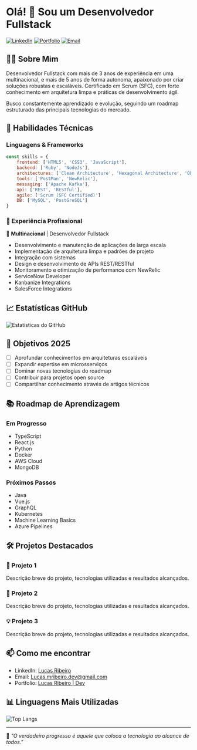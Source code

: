 # Olá! 👋 Sou um Desenvolvedor Fullstack

[![LinkedIn](https://img.shields.io/badge/LinkedIn-0077B5?style=for-the-badge&logo=linkedin&logoColor=white)](https://www.linkedin.com/in/lucas-ribeiro-7218a0153/)
[![Portfolio](https://img.shields.io/badge/Portfolio-FF5722?style=for-the-badge&logo=google-chrome&logoColor=white)](https://lucasribeirodev.netlify.app/)
[![Email](https://img.shields.io/badge/Email-D14836?style=for-the-badge&logo=gmail&logoColor=white)](mailto:lucas.mribeiro.dev@gmail.com)

## 👨‍💻 Sobre Mim

Desenvolvedor Fullstack com mais de 3 anos de experiência em uma multinacional, e mais de 5 anos de forma autonoma, apaixonado por criar soluções robustas e escaláveis. Certificado em Scrum (SFC), com forte conhecimento em arquitetura limpa e práticas de desenvolvimento ágil.

Busco constantemente aprendizado e evolução, seguindo um roadmap estruturado das principais tecnologias do mercado.

## 🚀 Habilidades Técnicas

### Linguagens & Frameworks
```javascript
const skills = {
    frontend: ['HTML5', 'CSS3', 'JavaScript'],
    backend: ['Ruby', 'NodeJs'],
    architectures: ['Clean Architecture', 'Hexagonal Architecture', 'Object-Oriented Programming'],
    tools: ['PostMan', 'NewRelic'],
    messaging: ['Apache Kafka'],
    api: ['REST', 'RESTful'],
    agile: ['Scrum (SFC Certified)']
    DB: ['MySQL', 'PostGreSQL']
}
```

### 💼 Experiência Profissional

🏢 **Multinacional** | Desenvolvedor Fullstack
- Desenvolvimento e manutenção de aplicações de larga escala
- Implementação de arquitetura limpa e padrões de projeto
- Integração com sistemas
- Design e desenvolvimento de APIs REST/RESTful
- Monitoramento e otimização de performance com NewRelic
- ServiceNow Developer
- Kanbanize Integrations
- SalesForce Integrations

## 📈 Estatísticas GitHub

![Estatísticas do GitHub](https://github-readme-stats.vercel.app/api?username=LucasRibeiro73&show_icons=true&theme=dracula)

## 🎯 Objetivos 2025

- [ ] Aprofundar conhecimentos em arquiteturas escaláveis
- [ ] Expandir expertise em microsserviços
- [ ] Dominar novas tecnologias do roadmap
- [ ] Contribuir para projetos open source
- [ ] Compartilhar conhecimento através de artigos técnicos

## 📚 Roadmap de Aprendizagem

### Em Progresso
- TypeScript
- React.js
- Python
- Docker
- AWS Cloud
- MongoDB

### Próximos Passos
- Java
- Vue.js
- GraphQL
- Kubernetes
- Machine Learning Basics
- Azure Pipelines

## 🛠️ Projetos Destacados

### 🚀 Projeto 1
Descrição breve do projeto, tecnologias utilizadas e resultados alcançados.

### 🌟 Projeto 2
Descrição breve do projeto, tecnologias utilizadas e resultados alcançados.

### 💡 Projeto 3
Descrição breve do projeto, tecnologias utilizadas e resultados alcançados.

## 📫 Como me encontrar

- LinkedIn: [Lucas Ribeiro](https://www.linkedin.com/in/lucas-ribeiro-7218a0153/)
- Email: Lucas.mribeiro.dev@gmail.com
- Portfolio: [Lucas Ribeiro | Dev](https://lucasribeirodev.netlify.app/)

## 📊 Linguagens Mais Utilizadas

![Top Langs](https://github-readme-stats.vercel.app/api/top-langs/?username=LucasRibeiro73&layout=compact&theme=dracula)

---

💬 *"O verdadeiro progresso é aquele que coloca a tecnologia ao alcance de todos."*
